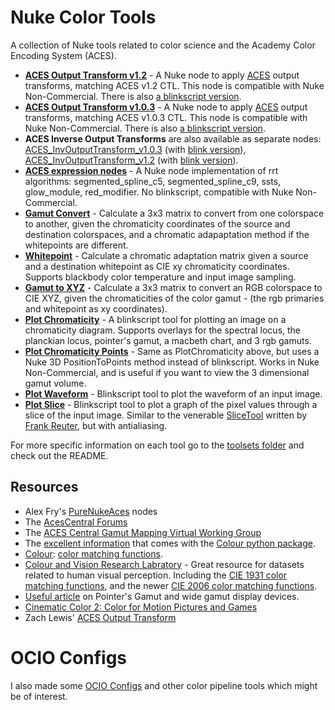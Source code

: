 # Nuke Color Tools
A collection of Nuke tools related to color science and the Academy Color Encoding System (ACES).
- **[ACES Output Transform v1.2](/toolsets/ACES/ACES_OutputTransform_v1.2.nk)** - A Nuke node to apply [ACES](https://github.com/ampas/aces-dev) output transforms, matching ACES v1.2 CTL. This node is compatible with Nuke Non-Commercial. There is also [a blinkscript version](toolsets/ACES/ACES_OutputTransform_v1.2_blink.nk).
- **[ACES Output Transform v1.0.3](/toolsets/ACES/ACES_OutputTransform_v1.0.3.nk)** - A Nuke node to apply [ACES](https://github.com/ampas/aces-dev) output transforms, matching ACES v1.0.3 CTL. This node is compatible with Nuke Non-Commercial. There is also [a blinkscript version](toolsets/ACES/ACES_OutputTransform_v1.0.3_blink.nk).
- **ACES Inverse Output Transforms** are also available as separate nodes: [ACES_InvOutputTransform_v1.0.3](/toolsets/ACES/ACES_InvOutputTransform_v1.0.3.nk) (with [blink version](/toolsets/ACES/ACES_InvOutputTransform_v1.0.3_blink.nk)), [ACES_InvOutputTransform_v1.2](/toolsets/ACES/ACES_InvOutputTransform_v1.2.nk) (with [blink version](/toolsets/ACES/ACES_InvOutputTransform_v1.2_blink.nk)).
- **[ACES expression nodes](/toolsets/ACES/ACES_expression_nodes.nk)** - A Nuke node implementation of rrt algorithms: segmented_spline_c5, segmented_spline_c9, ssts, glow_module, red_modifier. No blinkscript, compatible with Nuke Non-Commercial.
- **[Gamut Convert](/toolsets/chromaticity/GamutConvert.nk)** - Calculate a 3x3 matrix to convert from one colorspace to another, given the chromaticity coordinates of the source and destination colorspaces, and a chromatic adapaptation method if the whitepoints are different. 
- **[Whitepoint](/toolsets/chromaticity/Whitepoint.nk)** - Calculate a chromatic adaptation matrix given a source and a destination whitepoint as CIE xy chromaticity coordinates. Supports blackbody color temperature and input image sampling.
- **[Gamut to XYZ](/toolsets/chromaticity/GamutToXYZ.nk)** - Calculate a 3x3 matrix to convert an RGB colorspace to CIE XYZ, given the chromaticities of the color gamut - (the rgb primaries and whitepoint as xy coordinates).
- **[Plot Chromaticity](/toolsets/visualize/PlotChromaticity.nk)** - A blinkscript tool for plotting an image on a chromaticity diagram. Supports overlays for the spectral locus, the planckian locus, pointer's gamut, a macbeth chart, and 3 rgb gamuts.
- **[Plot Chromaticity Points](/toolsets/visualize/PlotChromaticity_Points.nk)** - Same as PlotChromaticity above, but uses a Nuke 3D PositionToPoints method instead of blinkscript. Works in Nuke Non-Commercial, and is useful if you want to view the 3 dimensional gamut volume.
- **[Plot Waveform](/toolsets/visualize/PlotWaveform.nk)** - Blinkscript tool to plot the waveform of an input image.
- **[Plot Slice](/toolsets/visualize/PlotSlice.nk)** - Blinkscript tool to plot a graph of the pixel values through a slice of the input image. Similar to the venerable [SliceTool](http://www.nukepedia.com/gizmos/other/slicetool) written by [Frank Reuter](https://www.ohufx.com), but with antialiasing.

For more specific information on each tool go to the [toolsets folder](/toolsets) and check out the README.


## Resources
- Alex Fry's [PureNukeAces](https://github.com/alexfry/PureNukeACES) nodes
- The [AcesCentral Forums](https://acescentral.com)
- The [ACES Central Gamut Mapping Virtual Working Group](https://acescentral.com/c/aces-development-acesnext/vwg-aces-gamut-mapping-working-group/80)
- The [excellent information](https://colour.readthedocs.io/en/v0.3.10/colour.models.rgb.html) that comes with the [Colour python package](https://colour.readthedocs.io/en/v0.3.15/index.html).
- [Colour](https://github.com/colour-science/colour/): [color matching functions](https://nbviewer.jupyter.org/github/colour-science/colour-ipython/blob/master/notebooks/colorimetry/cmfs.ipynb).
- [Colour and Vision Research Labratory](http://www.cvrl.org) - Great resource for datasets related to human visual perception. Including the [CIE 1931 color matching functions](http://cvrl.ioo.ucl.ac.uk/cie.htm), and the newer [CIE 2006 color matching functions](http://www.cvrl.org/ciexyzpr.htm).
- [Useful article](https://www.tftcentral.co.uk/articles/pointers_gamut.htm) on Pointer's Gamut and wide gamut display devices.
- [Cinematic Color 2: Color for Motion Pictures and Games](https://nick-shaw.github.io/cinematiccolor/cinematic-color.html#color-science.html)
- Zach Lewis' [ACES Output Transform](https://gist.github.com/zachlewis/786c0be941868644c993fde1c3515c2c)


# OCIO Configs
I also made some [OCIO Configs](https://github.com/jedypod/colortools) and other color pipeline tools which might be of interest.
